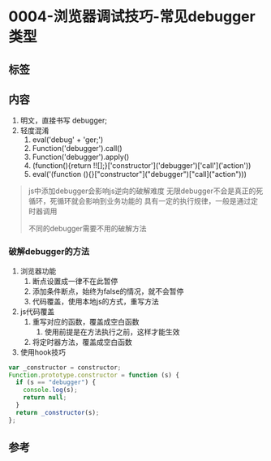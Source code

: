# 0004-浏览器调试技巧-常见debugger类型

## 标签

## 内容

1. 明文，直接书写 debugger;
2. 轻度混淆
   1. eval('debug' + 'ger;')
   2. Function('debugger').call()
   3. Function('debugger').apply()
   4. (function(){return !![];}\['constructor']('debugger')\['call']('action'))
   5. eval('(function (){}\["constructor"]("debugger")\["call]("action")))

> js中添加debugger会影响js逆向的破解难度
> 无限debugger不会是真正的死循环，死循环就会影响到业务功能的
> 具有一定的执行规律，一般是通过定时器调用
>
> 不同的debugger需要不用的破解方法

### 破解debugger的方法

1. 浏览器功能
   1. 断点设置成一律不在此暂停
   2. 添加条件断点，始终为false的情况，就不会暂停
   3. 代码覆盖，使用本地js的方式，重写方法
2. js代码覆盖
   1. 重写对应的函数，覆盖成空白函数
      1. 使用前提是在方法执行之前，这样才能生效
   2. 将定时器方法，覆盖成空白函数
3. 使用hook技巧

```javascript {.line-numbers}
var _constructor = constructor;
Function.prototype.constructor = function (s) {
  if (s == "debugger") {
    console.log(s);
    return null;
  }
  return _constructor(s);
};
```

## 参考

